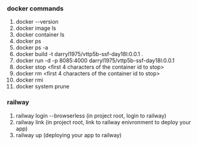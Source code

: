### docker commands <br>

1. docker --version <br>
2. docker image ls <br>
3. docker container ls <br>
4. docker ps <br>
5. docker ps -a <br>
6. docker build -t darryl1975/vttp5b-ssf-day18l:0.0.1 . <br>
7. docker run -d -p 8085:4000 darryl1975/vttp5b-ssf-day18l:0.0.1 <br>
8. docker stop <first 4 characters of the container id to stop> <br>
9. docker rm <first 4 characters of the container id to stop> <br>
10. docker rmi <image id> <br>
11. docker system prune


### railway

1. railway login --browserless (in project root, login to railway)
2. railway link (in project root, link to railway enivronment to deploy your app)
3. railway up (deploying your app to railway)
